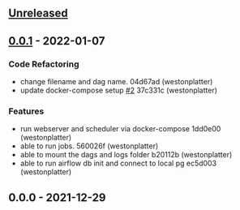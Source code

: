 <a name="unreleased"></a>
## [Unreleased]


<a name="0.0.1"></a>
## [0.0.1] - 2022-01-07
### Code Refactoring
- change filename and dag name. 04d67ad (westonplatter)
- update docker-compose setup [#2](https://github.com/westonplatter/finx-airflow/issues/2) 37c331c (westonplatter)

### Features
- run webserver and scheduler via docker-compose 1dd0e00 (westonplatter)
- able to run jobs. 560026f (westonplatter)
- able to mount the dags and logs folder b20112b (westonplatter)
- able to run airflow db init and connect to local pg ec5d003 (westonplatter)


<a name="0.0.0"></a>
## 0.0.0 - 2021-12-29

[Unreleased]: https://github.com/westonplatter/finx-airflow/compare/0.0.1...HEAD
[0.0.1]: https://github.com/westonplatter/finx-airflow/compare/0.0.0...0.0.1
